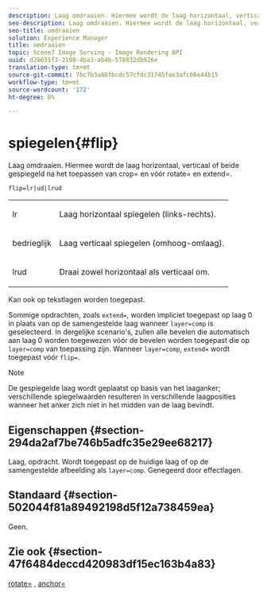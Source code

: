 ```yaml
---
description: Laag omdraaien. Hiermee wordt de laag horizontaal, verticaal of beide gespiegeld na het toepassen van crop= en vóór rotate= en extend=.
seo-description: Laag omdraaien. Hiermee wordt de laag horizontaal, verticaal of beide gespiegeld na het toepassen van crop= en vóór rotate= en extend=.
seo-title: omdraaien
solution: Experience Manager
title: omdraaien
topic: Scene7 Image Serving - Image Rendering API
uuid: d28631f3-2198-4ba3-ab4b-578832db926e
translation-type: tm+mt
source-git-commit: 7bc7b3a86fbcdc57cfdc31745fae3afc06e44b15
workflow-type: tm+mt
source-wordcount: '172'
ht-degree: 0%

---
```



# spiegelen{#flip}

Laag omdraaien. Hiermee wordt de laag horizontaal, verticaal of beide gespiegeld na het toepassen van crop= en vóór rotate= en extend=.

`flip=lr|ud|lrud`

<table id="simpletable_072CA0E24B7146D48AEFD70E51E849C2"> 
 <tr class="strow"> 
  <td class="stentry"> <p> <span class="codeph"> lr  </span> </p> </td> 
  <td class="stentry"> <p>Laag horizontaal spiegelen (links-rechts). </p> </td> 
 </tr> 
 <tr class="strow"> 
  <td class="stentry"> <p> <span class="codeph"> bedrieglijk  </span> </p> </td> 
  <td class="stentry"> <p>Laag verticaal spiegelen (omhoog-omlaag). </p> </td> 
 </tr> 
 <tr class="strow"> 
  <td class="stentry"> <p> <span class="codeph"> lrud  </span> </p> </td> 
  <td class="stentry"> <p>Draai zowel horizontaal als verticaal om. </p> </td> 
 </tr> 
</table>

Kan ook op tekstlagen worden toegepast.

Sommige opdrachten, zoals `extend=`, worden impliciet toegepast op laag 0 in plaats van op de samengestelde laag wanneer `layer=comp` is geselecteerd. In dergelijke scenario&#39;s, zullen alle bevelen die automatisch aan laag 0 worden toegewezen vóór de bevelen worden toegepast die op `layer=comp` van toepassing zijn. Wanneer `layer=comp`, `extend=` wordt toegepast vóór `flip=`.

>[!NOTE]
>
>De gespiegelde laag wordt geplaatst op basis van het laaganker; verschillende spiegelwaarden resulteren in verschillende laagposities wanneer het anker zich niet in het midden van de laag bevindt.

## Eigenschappen {#section-294da2af7be746b5adfc35e29ee68217}

Laag, opdracht. Wordt toegepast op de huidige laag of op de samengestelde afbeelding als `layer=comp`. Genegeerd door effectlagen.

## Standaard {#section-502044f81a89492198d5f12a738459ea}

Geen.

## Zie ook {#section-47f6484deccd420983df15ec163b4a83}

[rotate=](../../../../../is-api/http-ref/image-serving-api-ref/c-http-protocol-reference/c-command-reference/r-rotate.md#reference-12abb086635546ec9ec2e1a793dc1096) ,  [anchor=](../../../../../is-api/http-ref/image-serving-api-ref/c-http-protocol-reference/c-command-reference/r-anchor.md#reference-6661e548ab284b82828d8d94c8ddeb7c)
